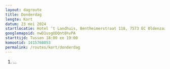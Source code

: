 ```yaml
---
layout: dagroute
title: Donderdag
lengte: Kort
datum: 23 mei 2024
startlocatie: Hotel ‘t Landhuis, Bentheimerstraat 118, 7573 EC Oldenzaal
googlemapsid: nwD1usgUDQnt8hvPA
starttijd: Tussen 18:00 en 19:00
komootid: 1415768053
permalink: /routes/kort/donderdag
---
```


1.	...